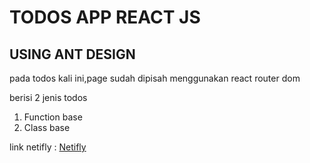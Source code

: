 # TODOS APP REACT JS
## USING ANT DESIGN

pada todos kali ini,page sudah dipisah menggunakan react router dom

berisi 2 jenis todos 
1. Function base
2. Class base

link netifly : [Netifly](https://newtodosrf.netlify.com/)